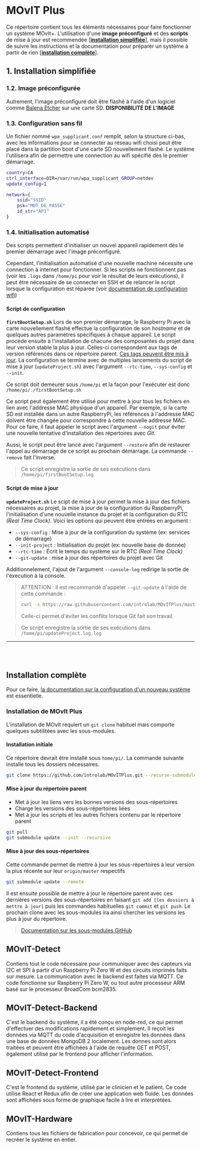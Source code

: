 

# MOvIT Plus
Ce répertoire contient tous les éléments nécessaires pour faire fonctionner un système MOvIt+. L'utilisation d'une **image préconfiguré** et des **scripts** de mise à jour est recommendée [**[installation simplifiée](#installation-simplifi%c3%a9e "Section de ce document")**], mais il possible de suivre les instructions et la documentation pour préparer un système à partir de rien [**[installation complète](#installation-compl%c3%a8te "Section de ce document")**].

## 1. Installation simplifiée
### 1.2. Image préconfigurée
Autrement, l'image préconfiguré doit être flashé à l'aide d'un logiciel comme [Balena Etcher](https://www.balena.io/etcher/ "Site officiel de Balena Etcher") sur une carte SD.
**DISPONIBILITÉ DE L'IMAGE**
### 1.3. Configuration sans fil
Un fichier nommé `wpa_supplicant.conf` remplit, selon la structure ci-bas, avec les informations pour se connecter au réseau wifi choisi peut être placé dans la partition boot d'une carte SD nouvellement flashé. Le système l'utilisera afin de permettre une connection au wifi spécifié dès le premier démarrage. 
```bash
country=CA
ctrl_interface=DIR=/var/run/wpa_supplicant GROUP=netdev
update_config=1

network={
    ssid="SSID"
    psk="MOT_DE_PASSE"
    id_str="AP1"
}
```
### 1.4. Initialisation automatisé
Des scripts permettent d'initialiser un nouvel appareil rapidement dès le premier démarrage avec l'image préconfiguré.

Cependant, l'initialisation automatisé d'une nouvelle machine nécessite une connection à internet pour fonctionner. Si les scripts ne fonctionnent pas (voir les `.logs` dans `/home/pi` pour voir le résultat de leurs exécutions), il peut être nécessaire de se connecter en SSH et de relancer le script lorsque la configuration est réparée (voir [documentation de configuration wifi](https://github.com/introlab/MOvITPlus/blob/master/docs/FR/InstallationLogiciel/ConfigurationSysteme.md#21-connection-%c3%a0-un-r%c3%a9seau-wi-fi))

#### Script de configuration
**`firstBootSetup.sh`**
Lors de son premier démarrage, le Raspberry Pi avec la carte nouvellement flashé effectue la configuration de son _hostname_ et de quelques autres paramètres spécifiques à chaque appareil.
Le script procède ensuite à l'installation de chacune des composantes du projet dans leur version stable la plus à jour. Celles-ci correspondent aux tags de version référencés dans ce répertoire parent. [Ces tags peuvent être mis à jour](#mise-%c3%a0-jour-des-sous-r%c3%a9pertoires "Mise à jour des sous-répertoires"). La configuration se termine avec de multiples lancements du script de mise à jour (`updateProject.sh`) avec l'argument `--rtc-time`, `--sys-config` et `--init`.


Ce script doit demeurer sous `/home/pi` et la façon pour l'exécuter est donc `/home/pi/./firstBootSetup.sh`

Ce script peut également être utilisé pour mettre à jour tous les fichiers en lien avec l'addresse MAC physique d'un appareil. Par exemple, si la carte SD est installée dans un autre RaspberryPi, les références à l'addresse MAC doivent être changée pour correspondre à cette nouvelle addresse MAC. Pour ce faire, il faut appeler le script avec l'argument `--nogit` pour éviter une nouvelle tentative d'installation des répertoires avec _Git_.

Aussi, le script peut être lancé avec l'argument `--restore` afin de restaurer l'appel au démarrage de ce script au prochain démarrage. La commande `--remove` fait l'inverse.

> Ce script enregistre la sortie de ses exécutions dans `/home/pi/firstBootSetup.log`

#### Script de mise à jour
**`updateProject.sh`**
Le scipt de mise à jour permet la mise à jour des fichiers nécessaires au projet, la mise à jour de la configuration du RaspberryPi, l'initialisation d'une nouvelle instance du projet et la configuration du RTC _(Real Time Clock)_. Voici les options qui peuvent être entrées en argument :
   - `--sys-config` : Mise à jour de la configuration du système (ex: services de démarrage)
   - `--init-project` : Initialisation du projet (ex: nouvelle base de donnée)
   - `--rtc-time` : Écrit le temps du système sur le RTC _(Real Time Clock)_
   - `--git-update` : mise à jour des répertoires du projet avec Git

Additionnelement, l'ajout de l'argument `--console-log` redirige la sortie de l'éxecution à la console.

> ATTENTION : Il est recommandé d'appeler `--git-update` à l'aide de cette commande :
> ```bash
> curl -s https://raw.githubusercontent.com/introlab/MOvITPlus/master/updateProject.sh | sudo bash -s - --git-update
> ```
> Celle-ci permet d'éviter les conflits lorsque Git fait son travail.

> Ce script enregistre la sortie de ses exécutions dans `/home/pi/updateProject.log.log`


___
<br>
<br>

## Installation complète
Pour ce faire, [la documentation sur la configuration d'un nouveau système](https://github.com/introlab/MOvITPlus/blob/master/docs/FR/InstallationLogiciel/ConfigurationSysteme.md "Configuration du système") est essentielle.
### Installation de MOvIt Plus
L'installation de MOvIt requiert un `git clone` habituel mais comporte quelques subtilitées avec les sous-modules.

#### Installation initiale
Ce répertoire devrait être installé sous `home/pi/`. La commande suivante installe tous les dossiers nécessaires.
```bash
git clone https://github.com/introlab/MOvITPlus.git --recurse-submodules
```

#### Mise à jour du répertoire parent
   - Met à jour les liens vers les bonnes versions des sous-répertoires
   - Charge les versions des sous-répertoires liées
   - Met à jour les scripts et les autres fichiers contenu par le répertoire parent
```bash
git pull
git submodule update --init --recursive
```

#### Mise à jour des sous-répertoires
Cette commande permet de mettre à jour les sous-répertoires à leur version la plus récente sur leur `origin/master` respectifs
```bash
git submodule update --remote
```
Il est ensuite possible de mettre à jour le répertoire parent avec ces dernières versions des sous-répertoires en faisant `git add [les dossiers à mettre à jour]` puis les commandes habituelles `git commit` et `git push`. Le prochain clone avec les sous-modules ira ainsi chercher les versions les plus à jour du répertoire.

> [Documentation sur les sous-modules GitHub](https://git-scm.com/book/en/v2/Git-Tools-Submodules "GitHub Submodules")

## MOvIT-Detect
Contiens tout le code nécessaire pour communiquer avec des capteurs via I2C et SPI à partir d'un Raspberry Pi Zero W et des circuits imprimés faits sur mesure. La communication avec le backend est faites via MQTT. Ce code fonctionne sur Raspberry Pi Zero W, ou tout autre processeur ARM basé sur le processeur BroadCom bcm2835.

## MOvIT-Detect-Backend
C'est le backend du système, il a été conçu en node-red, ce qui permet d'effectuer des modifications rapidement et simplement. Il reçoit les données via MQTT du code d'acquisition et enregistre les données dans une base de données MongoDB 2 localement. Les donnes sont alors traitées et peuvent être affichées à l'aide de requête GET et POST, également utilisé par le frontend pour afficher l'information.

## MOvIT-Detect-Frontend
C'est le frontend du système, utilisé par le clinicien et le patient. Ce code utilise React et Redux afin de créer une application web fluide. Les données sont affichées sous forme de graphique facile à lire et interprétées. 

## MOvIT-Hardware
Contiens tous les fichiers de fabrication pour concevoir, ce qui permet de recréer le système en entier.
